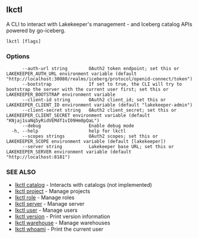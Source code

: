 ## lkctl

A CLI to interact with Lakekeeper's management - and Iceberg catalog APIs powered by go-iceberg.

```
lkctl [flags]
```

### Options

```
      --auth-url string        OAuth2 token endpoint; set this or LAKEKEEPER_AUTH_URL environment variable (default "http://localhost:30080/realms/iceberg/protocol/openid-connect/token")
      --bootstrap              If set to true, the CLI will try to bootstrap the server with the current user first; set this or LAKEKEEPER_BOOTSTRAP environment variable
      --client-id string       OAuth2 client_id; set this or LAKEKEEPER_CLIENT_ID environment variable (default "lakekeeper-admin")
      --client-secret string   OAuth2 client_secret; set this or LAKEKEEPER_CLIENT_SECRET environment variable (default "KNjaj1saNq5yRidVEMdf1vI09Hm0pQaL")
      --debug                  Enable debug mode
  -h, --help                   help for lkctl
      --scopes strings         OAuth2 scopes; set this or LAKEKEEPER_SCOPE environment variable (default [lakekeeper])
      --server string          Lakekeeper base URL; set this or LAKEKEEPER_SERVER environment variable (default "http://localhost:8181")
```

### SEE ALSO

* [lkctl catalog](lkctl_catalog.md)	 - Interacts with catalogs (not implemented)
* [lkctl project](lkctl_project.md)	 - Manage projects
* [lkctl role](lkctl_role.md)	 - Manage roles
* [lkctl server](lkctl_server.md)	 - Manage server
* [lkctl user](lkctl_user.md)	 - Manage users
* [lkctl version](lkctl_version.md)	 - Print version information
* [lkctl warehouse](lkctl_warehouse.md)	 - Manage warehouses
* [lkctl whoami](lkctl_whoami.md)	 - Print the current user

